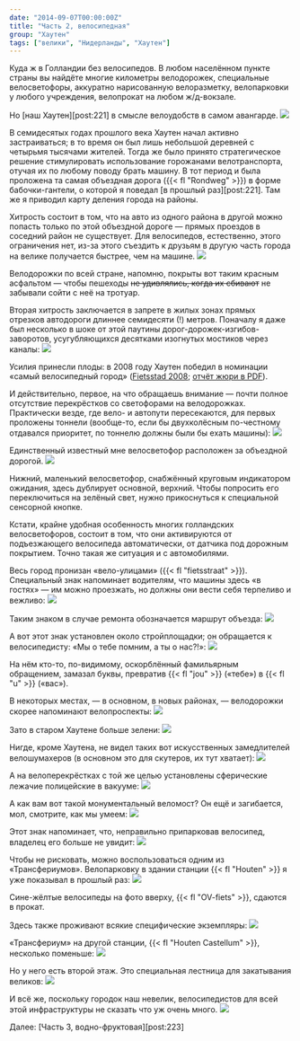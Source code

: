 ```yaml
---
date: "2014-09-07T00:00:00Z"
title: "Часть 2, велосипедная"
group: "Хаутен"
tags: ["велики", "Нидерланды", "Хаутен"]
---
```


Куда ж в Голландии без велосипедов. В любом населённом пункте страны вы найдёте многие километры велодорожек, специальные велосветофоры, аккуратно нарисованную велоразметку, велопарковки у любого учреждения, велопрокат на любом ж/д-вокзале.

Но [наш Хаутен][post:221] в смысле велоудобств в самом авангарде.
![](img:1.bp.blogspot.com/-BWYKADytYs4/VAwn806pgmI/AAAAAAAAfZQ/ShyjBlfSzVs/s1600/dsc06631.picasaweb.jpg:a)

<!--more-->

В семидесятых годах прошлого века Хаутен начал активно застраиваться; в то время он был лишь небольшой деревней с четырьмя тысячами жителей. Тогда же было принято стратегическое решение стимулировать использование горожанами велотранспорта, отучая их по любому поводу брать машину. В тот период и была проложена та самая объездная дорога ({{< fl "Rondweg" >}}) в форме бабочки-гантели, о которой я поведал [в прошлый раз][post:221]. Там же я приводил карту деления города на районы.

Хитрость состоит в том, что на авто из одного района в другой можно попасть только по этой объездной дороге — прямых проездов в соседний район не существует. Для велосипедов, естественно, этого ограничения нет, из-за этого съездить к друзьям в другую часть города на велике получается быстрее, чем на машине.
![](img:1.bp.blogspot.com/-4fxInPq3o0g/VAwoGI91qPI/AAAAAAAAfaY/LYUWn2BcW6w/s1600/dsc06644.picasaweb.jpg:a)

Велодорожки по всей стране, напомню, покрыты вот таким красным асфальтом — чтобы пешеходы ~~не удивлялись, когда их сбивают~~ не забывали сойти с неё на тротуар.

Вторая хитрость заключается в запрете в жилых зонах прямых отрезков автодороги длиннее семидесяти (!) метров. Поначалу я даже был несколько в шоке от этой паутины дорог-дорожек-изгибов-заворотов, усугубляющихся десятками изогнутых мостиков через каналы:
![](img:3.bp.blogspot.com/-VbwBwBbKFMU/VAddJ-FacHI/AAAAAAAAfTs/Z2EUu5-ooRg/s1600/houten-web.picasaweb.png:a)

Усилия принесли плоды: в 2008 году Хаутен победил в номинации «самый велосипедный город» ([Fietsstad 2008](http://www.fietsstad2008.nl/); [отчёт жюри в PDF](http://www.fietsstad2008.nl/juryrapport_fietsstad_2008.pdf)).

И действительно, первое, на что обращаешь внимание — почти полное отсутствие перекрёстков со светофорами на велодорожках. Практически везде, где вело- и автопути пересекаются, для первых проложены тоннели (вообще-то, если бы двухколёсным по-честному отдавался приоритет, по тоннелю должны были бы ехать машины):
![](img:4.bp.blogspot.com/-6M0N-8hec8k/U_uK7w6B4eI/AAAAAAAAfAU/ZRY3Rck5XjU/s1600/dsc06369.picasaweb.jpg:a)

Единственный известный мне велосветофор расположен за объездной дорогой.
![](img:2.bp.blogspot.com/-3Fp-8DRGas4/VAwoHDIjmYI/AAAAAAAAfag/MIhOMhaIBqI/s1600/dsc06647.picasaweb.jpg:a)

Нижний, маленький велосветофор, снабжённый круговым индикатором ожидания, здесь дублирует основной, верхний. Чтобы попросить его переключиться на зелёный свет, нужно прикоснуться к специальной сенсорной кнопке.

Кстати, крайне удобная особенность многих голландских велосветофоров, состоит в том, что они активируются от подъезжающего велосипеда автоматически, от датчика под дорожным покрытием. Точно такая же ситуация и с автомобилями.

Весь город пронизан «вело-улицами» ({{< fl "fietsstraat" >}}). Специальный знак напоминает водителям, что машины здесь «в гостях» — им можно проезжать, но должны они вести себя терпеливо и вежливо:
![](img:3.bp.blogspot.com/-ctOKhlUGF5Q/VAwoIOb52hI/AAAAAAAAfao/P1Jta_mEgVs/s1600/dsc06649.picasaweb.jpg:a)

Таким знаком в случае ремонта обозначается маршрут объезда:
![](img:1.bp.blogspot.com/-C9Zp7xowQ0I/VAwoCOZy1OI/AAAAAAAAfZ4/qS9E58GZfdg/s1600/dsc06640.picasaweb.jpg:a)

А вот этот знак установлен около стройплощадки; он обращается к велосипедисту: «Мы о тебе помним, а ты о нас?!»:
![](img:1.bp.blogspot.com/-7KF6_TfH58I/VAwoFEK_vvI/AAAAAAAAfaQ/V-fg5FZTGnY/s1600/dsc06643.picasaweb.jpg:a)

На нём кто-то, по-видимому, оскорблённый фамильярным обращением, замазал буквы, превратив {{< fl "jou" >}} («тебе») в {{< fl "u" >}} («вас»).

В некоторых местах, — в основном, в новых районах, — велодорожки скорее напоминают велопроспекты:
![](img:1.bp.blogspot.com/-VytL-8e6o8Q/U_uLQyTLj8I/AAAAAAAAfEY/7U4QvcuxJsM/s1600/dsc06424.picasaweb.jpg:a)

Зато в старом Хаутене больше зелени:
![](img:1.bp.blogspot.com/-MFqoZbx93XU/U_uLAO874hI/AAAAAAAAfBI/ZGbTsaPrCH4/s1600/dsc06384.picasaweb.jpg:a)

Нигде, кроме Хаутена, не видел таких вот искусственных замедлителей велошумахеров (в основном это для скутеров, их тут хватает):
![](img:4.bp.blogspot.com/-xlRHfXaaGyA/VAwn9_Vx-eI/AAAAAAAAfZY/NRS-Vs5Rea8/s1600/dsc06634.picasaweb.jpg:a)

А на велоперекрёстках с той же целью установлены сферические лежачие полицейские в вакууме:
![](img:3.bp.blogspot.com/-UbTX9knBESw/U_uLNpsY97I/AAAAAAAAfDw/XaCtLHmeHKo/s1600/dsc06416.picasaweb.jpg:a)

А как вам вот такой монументальный веломост? Он ещё и загибается, мол, смотрите, как мы умеем:
![](img:3.bp.blogspot.com/-glH14fQRN9s/U_uLISenI7I/AAAAAAAAfCk/YTGsjL56VnQ/s1600/dsc06403.picasaweb.jpg:a)

Этот знак напоминает, что, неправильно припарковав велосипед, владелец его больше не увидит:
![](img:2.bp.blogspot.com/-V2EtSntbt2M/VAwn-ylf3sI/AAAAAAAAfZg/Xs9tjbcqBjY/s1600/dsc06635.picasaweb.jpg:a)

Чтобы не рисковать, можно воспользоваться одним из «Трансфериумов». Велопарковку в здании станции {{< fl "Houten" >}} я уже показывал в прошлый раз:
![](img:2.bp.blogspot.com/-4-F3qfvpIms/VAwn_6s2t1I/AAAAAAAAfZo/gyCTFcenBic/s1600/dsc06636.picasaweb.jpg:a)

Сине-жёлтые велосипеды на фото вверху, {{< fl "OV-fiets" >}}, сдаются в прокат.

Здесь также проживают всякие специфические экземпляры:
![](img:1.bp.blogspot.com/-uOAKfL5aWms/VAwoBD0BUUI/AAAAAAAAfZw/hhtn28WNYKc/s1600/dsc06637.picasaweb.jpg:a)

«Трансфериум» на другой станции, {{< fl "Houten Castellum" >}}, несколько поменьше:
![](img:4.bp.blogspot.com/-TCMDRofHqbg/VAwoJ1fWmkI/AAAAAAAAfa4/sN-aN11Ebvg/s1600/dsc06651.picasaweb.jpg:a)

Но у него есть второй этаж. Это специальная лестница для закатывания великов:
![](img:1.bp.blogspot.com/-oTtUppMMfHY/VAwoK7d7QKI/AAAAAAAAfbA/7xx0At6ldnE/s1600/dsc06652.picasaweb.jpg:a)

И всё же, поскольку городок наш невелик, велосипедистов для всей этой инфраструктуры не сказать что уж очень много.
![](img:3.bp.blogspot.com/-E2IJYlcrToM/U_uLLdEfzmI/AAAAAAAAfDM/5WdUEIHcFRI/s1600/dsc06411.picasaweb.jpg:a)

Далее: [Часть 3, водно-фруктовая][post:223]
